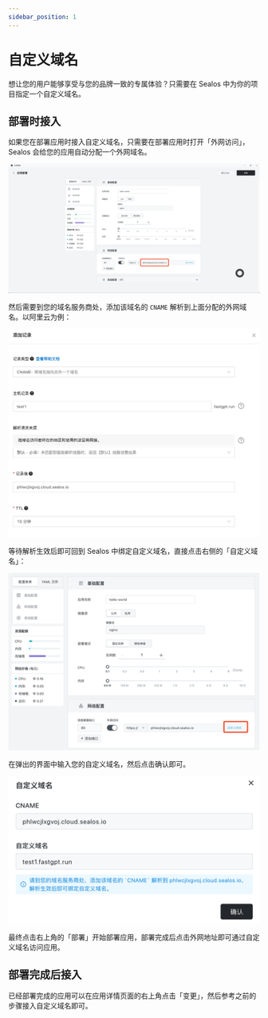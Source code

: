 ```yaml
---
sidebar_position: 1
---
```


# 自定义域名

想让您的用户能够享受与您的品牌一致的专属体验？只需要在 Sealos 中为你的项目指定一个自定义域名。

## 部署时接入

如果您在部署应用时接入自定义域名，只需要在部署应用时打开「外网访问」，Sealos 会给您的应用自动分配一个外网域名。

![](./images/app-launchpad-domain.png)

然后需要到您的域名服务商处，添加该域名的 `CNAME` 解析到上面分配的外网域名。以阿里云为例：

![](./images/aliyun-cname.png)

等待解析生效后即可回到 Sealos 中绑定自定义域名，直接点击右侧的「自定义域名」：

![](./images/app-launchpad-domain2.png)

在弹出的界面中输入您的自定义域名，然后点击确认即可。

![](./images/app-launchpad-domain3.png)

最终点击右上角的「部署」开始部署应用，部署完成后点击外网地址即可通过自定义域名访问应用。

## 部署完成后接入

已经部署完成的应用可以在应用详情页面的右上角点击「变更」，然后参考之前的步骤接入自定义域名即可。